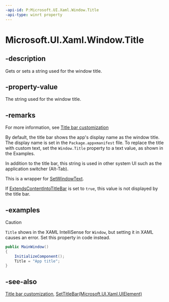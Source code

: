 ```yaml
---
-api-id: P:Microsoft.UI.Xaml.Window.Title
-api-type: winrt property
---
```


# Microsoft.UI.Xaml.Window.Title

<!--
public string Title { get; set; }
-->

## -description

Gets or sets a string used for the window title.

## -property-value

The string used for the window title.

## -remarks

For more information, see [Title bar customization](/windows/apps/develop/title-bar?tabs=winui3#title-1)

By default, the title bar shows the app's display name as the window title. The display name is set in the `Package.appxmanifest` file. To replace the title with custom text, set the `Window.Title` property to a text value, as shown in the Examples.

In addition to the title bar, this string is used in other system UI such as the application switcher (Alt-Tab).

This is a wrapper for [SetWindowText](/windows/win32/api/winuser/nf-winuser-setwindowtextw).

If [ExtendsContentIntoTitleBar](window_extendscontentintotitlebar.md) is set to `true`, this value is not displayed by the title bar.

## -examples

> [!CAUTION]
> `Title` shows in the XAML IntelliSense for `Window`, but setting it in XAML causes an error. Set this property in code instead.

```csharp
public MainWindow()
{
    InitializeComponent();
    Title = "App title";
}
```

## -see-also

[Title bar customization](/windows/apps/develop/title-bar?tabs=winui3), [SetTitleBar(Microsoft.UI.Xaml.UIElement)](window_settitlebar_1494775390.md)
